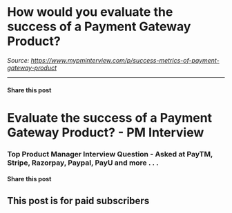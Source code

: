 # How would you evaluate the success of a Payment Gateway Product?

*Source: https://www.mypminterview.com/p/success-metrics-of-payment-gateway-product*

---

#### Share this post

# Evaluate the success of a Payment Gateway Product? - PM Interview

### Top Product Manager Interview Question - Asked at PayTM, Stripe, Razorpay, Paypal, PayU and more . . .

#### Share this post

## This post is for paid subscribers

